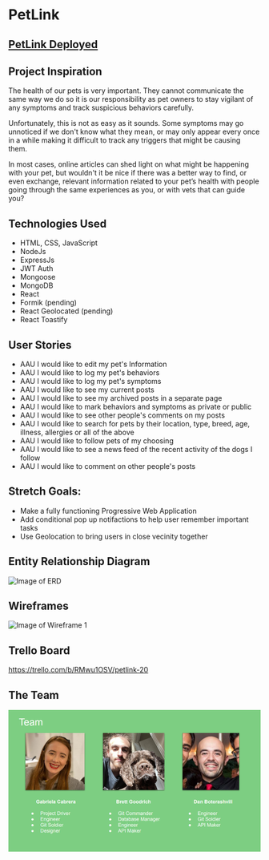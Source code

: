 # PetLink

## [PetLink Deployed](https://pet-link.herokuapp.com/)

## Project Inspiration

The health of our pets is very important. They cannot communicate the same way we do so it is our responsibility as pet owners to stay vigilant of any symptoms and track suspicious behaviors carefully.

Unfortunately, this is not as easy as it sounds. Some symptoms may go unnoticed if we don't know what they mean, or may only appear every once in a while making it difficult to track any triggers that might be causing them.

In most cases, online articles can shed light on what might be happening with your pet, but wouldn't it be nice if there was a better way to find, or even exchange, relevant information related to your pet’s health with people going through the same experiences as you, or with vets that can guide you?

## Technologies Used

-   HTML, CSS, JavaScript
-   NodeJs
-   ExpressJs
-   JWT Auth
-   Mongoose
-   MongoDB
-   React
-   Formik (pending)
-   React Geolocated (pending)
-   React Toastify

## User Stories

-   AAU I would like to edit my pet's Information
-   AAU I would like to log my pet's behaviors
-   AAU I would like to log my pet's symptoms
-   AAU I would like to see my current posts
-   AAU I would like to see my archived posts in a separate page
-   AAU I would like to mark behaviors and symptoms as private or public
-   AAU I would like to see other people's comments on my posts
-   AAU I would like to search for pets by their location, type, breed, age, illness, allergies or all of the above
-   AAU I would like to follow pets of my choosing
-   AAU I would like to see a news feed of the recent activity of the dogs I follow
-   AAU I would like to comment on other people's posts

## Stretch Goals:

-   Make a fully functioning Progressive Web Application
-   Add conditional pop up notifactions to help user remember important tasks
-   Use Geolocation to bring users in close vecinity together

## Entity Relationship Diagram

![Image of ERD](https://i.imgur.com/nIIYIbO.png)

## Wireframes

![Image of Wireframe 1](https://i.imgur.com/kW6S0Dj.png)

## Trello Board

https://trello.com/b/RMwu1OSV/petlink-20

## The Team

![Image of Team](./public/teamimage.png)
